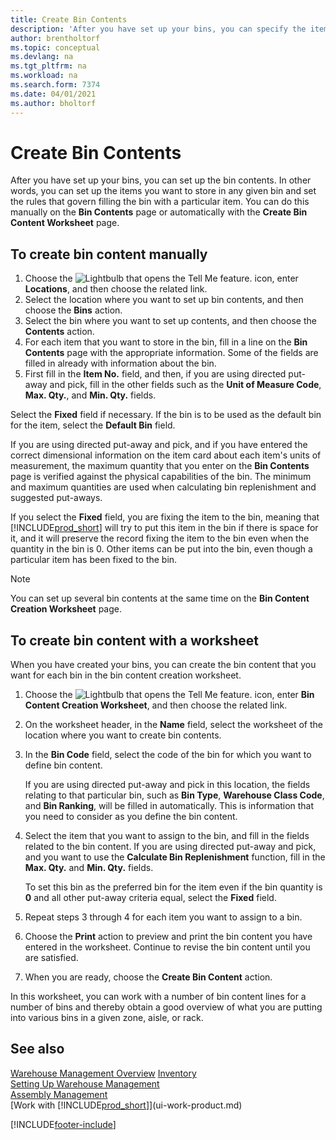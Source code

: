 ```yaml
---
title: Create Bin Contents
description: 'After you have set up your bins, you can specify the items that you want to store in them, and set up rules that control how often bins are refilled.'
author: brentholtorf
ms.topic: conceptual
ms.devlang: na
ms.tgt_pltfrm: na
ms.workload: na
ms.search.form: 7374
ms.date: 04/01/2021
ms.author: bholtorf
---
```

# Create Bin Contents

After you have set up your bins, you can set up the bin contents. In other words, you can set up the items you want to store in any given bin and set the rules that govern filling the bin with a particular item. You can do this manually on the **Bin Contents** page or automatically with the **Create Bin Content Worksheet** page.

## To create bin content manually

1. Choose the ![Lightbulb that opens the Tell Me feature.](media/ui-search/search_small.png "Tell me what you want to do") icon, enter **Locations**, and then choose the related link.  
2. Select the location where you want to set up bin contents,  and then choose the **Bins** action.  
3. Select the bin where you want to set up contents, and then choose the **Contents** action.  
4. For each item that you want to store in the bin, fill in a line on the **Bin Contents** page with the appropriate information. Some of the fields are filled in already with information about the bin.  
5. First fill in the **Item No.** field, and then, if you are using directed put-away and pick, fill in the other fields such as the **Unit of Measure Code**, **Max. Qty.**, and **Min. Qty.** fields.  

Select the **Fixed** field if necessary. If the bin is to be used as the default bin for the item, select the **Default Bin** field.  

If you are using directed put-away and pick, and if you have entered the correct dimensional information on the item card about each item's units of measurement, the maximum quantity that you enter on the **Bin Contents** page is verified against the physical capabilities of the bin. The minimum and maximum quantities are used when calculating bin replenishment and suggested put-aways.  

If you select the **Fixed** field, you are fixing the item to the bin, meaning that [!INCLUDE[prod_short](includes/prod_short.md)] will try to put this item in the bin if there is space for it, and it will preserve the record fixing the item to the bin even when the quantity in the bin is 0. Other items can be put into the bin, even though a particular item has been fixed to the bin.  

> [!NOTE]  
> You can set up several bin contents at the same time on the **Bin Content Creation Worksheet** page.  

## To create bin content with a worksheet

When you have created your bins, you can create the bin content that you want for each bin in the bin content creation worksheet.

1. Choose the ![Lightbulb that opens the Tell Me feature.](media/ui-search/search_small.png "Tell me what you want to do") icon, enter **Bin Content Creation Worksheet**, and then choose the related link.  
2. On the worksheet header, in the **Name** field, select the worksheet of the location where you want to create bin contents.  
3. In the **Bin Code** field, select the code of the bin for which you want to define bin content.  

    If you are using directed put-away and pick in this location, the fields relating to that particular bin, such as **Bin Type**, **Warehouse Class Code**, and **Bin Ranking**, will be filled in automatically. This is information that you need to consider as you define the bin content.  
4. Select the item that you want to assign to the bin, and fill in the fields related to the bin content. If you are using directed put-away and pick, and you want to use the **Calculate Bin Replenishment** function, fill in the **Max. Qty.** and **Min. Qty.** fields.  

    To set this bin as the preferred bin for the item even if the bin quantity is **0** and all other put-away criteria equal, select the **Fixed** field.  
5. Repeat steps 3 through 4 for each item you want to assign to a bin.  
6. Choose the **Print** action to preview and print the bin content you have entered in the worksheet. Continue to revise the bin content until you are satisfied.  
7. When you are ready, choose the **Create Bin Content** action.  

In this worksheet, you can work with a number of bin content lines for a number of bins and thereby obtain a good overview of what you are putting into various bins in a given zone, aisle, or rack.  

## See also 

[Warehouse Management Overview](design-details-warehouse-management.md)
[Inventory](inventory-manage-inventory.md)  
[Setting Up Warehouse Management](warehouse-setup-warehouse.md)  
[Assembly Management](assembly-assemble-items.md)  
[Work with [!INCLUDE[prod_short](includes/prod_short.md)]](ui-work-product.md)


[!INCLUDE[footer-include](includes/footer-banner.md)]
